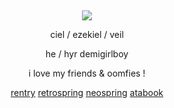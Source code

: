&nbsp;
<div align="center">

![](https://spotify-github-profile.kittinanx.com/api/view.svg?uid=314mkicxlkkdu2xbfq5sn4qlspni&cover_image=false&theme=default&show_offline=false&background_color=121212&interchange=true&bar_color=d09951)

ciel / ezekiel / veil

he / hyr demigirlboy

i love my friends & oomfies !
  
 [rentry](https://rentry.co/wrecked) [retrospring](https://retrospring.net/@akis) [neospring](https://neospring.org/@akis) [atabook](https://dracula.atabook.org) 
<div>
  
